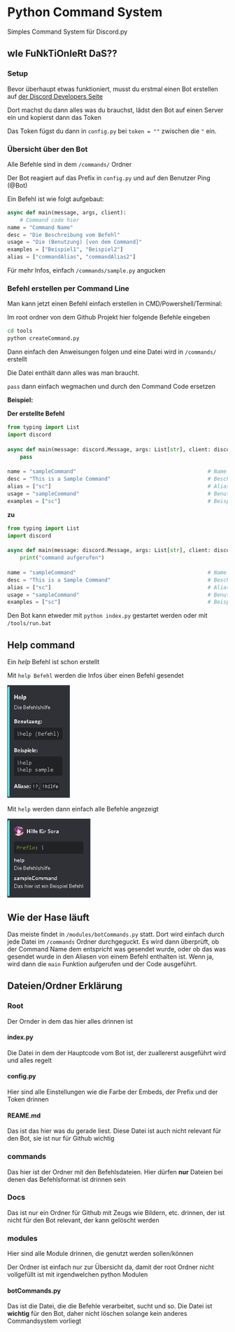 # Python Command System
Simples Command System für Discord.py

## wIe FuNkTiOnIeRt DaS??

### Setup

Bevor überhaupt etwas funktioniert, musst du erstmal einen Bot erstellen auf [der Discord Developers Seite](https://discord.com/developers)

Dort machst du dann alles was du brauchst, lädst den Bot auf einen Server ein und kopierst dann das Token

Das Token fügst du dann in `config.py` bei `token = ""` zwischen die `"` ein.



### Übersicht über den Bot

Alle Befehle sind in dem `/commands/` Ordner


Der Bot reagiert auf das Prefix in `config.py` und auf den Benutzer Ping (@Bot)

Ein Befehl ist wie folgt aufgebaut:

```python
async def main(message, args, client):
    # Command code hier
name = "Command Name"
desc = "Die Beschreibung vom Befehl"
usage = "Die (Benutzung) [von dem Command]"
examples = ["Beispiel1", "Beispiel2"]
alias = ["commandAlias", "commandAlias2"]
```

Für mehr Infos, einfach `/commands/sample.py` angucken


### Befehl erstellen per Command Line

Man kann jetzt einen Befehl einfach erstellen in CMD/Powershell/Terminal:


Im root ordner von dem Github Projekt hier folgende Befehle eingeben

```cmd
cd tools
python createCommand.py
```

Dann einfach den Anweisungen folgen und eine Datei wird in `/commands/` erstellt

Die Datei enthält dann alles was man braucht.

`pass` dann einfach wegmachen und durch den Command Code ersetzen


__Beispiel:__

**Der erstellte Befehl**
```python
from typing import List
import discord

async def main(message: discord.Message, args: List[str], client: discord.Client):
    pass

name = "sampleCommand"                                          # Name
desc = "This is a Sample Command"                               # Beschreibung
alias = ["sc"]                                                  # Alias
usage = "sampleCommand"                                         # Benutzung
examples = ["sc"]                                               # Beispiele
```

**zu**

```python
from typing import List
import discord

async def main(message: discord.Message, args: List[str], client: discord.Client):
    print("command aufgerufen")

name = "sampleCommand"                                          # Name
desc = "This is a Sample Command"                               # Beschreibung
alias = ["sc"]                                                  # Alias
usage = "sampleCommand"                                         # Benutzung
examples = ["sc"]                                               # Beispiele
```


Den Bot kann etweder mit `python index.py` gestartet werden oder mit `/tools/run.bat`


## Help command

Ein _help_ Befehl ist schon erstellt

Mit  `help Befehl` werden die Infos über einen Befehl gesendet

![](./docs/help_command.png)


Mit `help` werden dann einfach alle Befehle angezeigt

![](./docs/help.png)

## Wie der Hase läuft

Das meiste findet in `/modules/botCommands.py` statt. Dort wird einfach durch jede Datei im `/commands` Ordner durchgeguckt.
Es wird dann überprüft, ob der Command Name dem entspricht was gesendet wurde, oder ob das was gesendet wurde in den Aliasen
von einem Befehl enthalten ist. Wenn ja, wird dann die `main` Funktion aufgerufen und der Code ausgeführt.



## Dateien/Ordner Erklärung

### Root

Der Ornder in dem das hier alles drinnen ist

#### index.py

Die Datei in dem der Hauptcode vom Bot ist, der zuallererst ausgeführt wird und alles regelt

#### config.py

Hier sind alle Einstellungen wie die Farbe der Embeds, der Prefix und der Token drinnen

#### REAME.md

Das ist das hier was du gerade liest. Diese Datei ist auch nicht relevant für den Bot, sie ist nur für Github wichtig

### commands

Das hier ist der Ordner mit den Befehlsdateien. Hier dürfen **nur** Dateien bei denen das Befehlsformat ist drinnen sein

### Docs

Das ist nur ein Ordner für Github mit Zeugs wie Bildern, etc. drinnen, der ist nicht für den Bot relevant, der kann gelöscht werden


### modules

Hier sind alle Module drinnen, die genutzt werden sollen/können

Der Ordner ist einfach nur zur Übersicht da, damit der root Ordner nicht vollgefüllt ist mit irgendwelchen python Modulen

#### botCommands.py

Das ist die Datei, die die Befehle verarbeitet, sucht und so. Die Datei ist **wichtig** für den Bot, daher nicht löschen solange kein anderes Commandsystem vorliegt